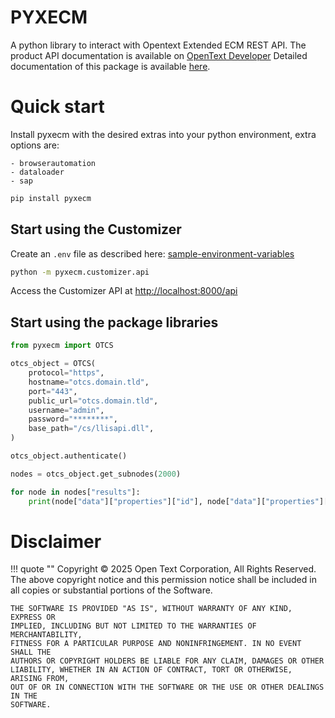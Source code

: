 # PYXECM

A python library to interact with Opentext Extended ECM REST API.
The product API documentation is available on [OpenText Developer](https://developer.opentext.com/ce/products/extendedecm)
Detailed documentation of this package is available [here](https://opentext.github.io/pyxecm/).

# Quick start

Install pyxecm with the desired extras into your python environment, extra options are:

    - browserautomation
    - dataloader
    - sap

```bash
pip install pyxecm
```

## Start using the Customizer

Create an `.env` file as described here: [sample-environment-variables](customizerapisettings/#sample-environment-variables)

```bash
python -m pyxecm.customizer.api
```


Access the Customizer API at [http://localhost:8000/api](http://localhost:8000/api)


## Start using the package libraries
```python
from pyxecm import OTCS

otcs_object = OTCS(
    protocol="https",
    hostname="otcs.domain.tld",
    port="443",
    public_url="otcs.domain.tld",
    username="admin",
    password="********",
    base_path="/cs/llisapi.dll",
)

otcs_object.authenticate()

nodes = otcs_object.get_subnodes(2000)

for node in nodes["results"]:
    print(node["data"]["properties"]["id"], node["data"]["properties"]["name"])
```


# Disclaimer

!!! quote ""
    Copyright © 2025 Open Text Corporation, All Rights Reserved.
    The above copyright notice and this permission notice shall be included in all
    copies or substantial portions of the Software.

    THE SOFTWARE IS PROVIDED "AS IS", WITHOUT WARRANTY OF ANY KIND, EXPRESS OR
    IMPLIED, INCLUDING BUT NOT LIMITED TO THE WARRANTIES OF MERCHANTABILITY,
    FITNESS FOR A PARTICULAR PURPOSE AND NONINFRINGEMENT. IN NO EVENT SHALL THE
    AUTHORS OR COPYRIGHT HOLDERS BE LIABLE FOR ANY CLAIM, DAMAGES OR OTHER
    LIABILITY, WHETHER IN AN ACTION OF CONTRACT, TORT OR OTHERWISE, ARISING FROM,
    OUT OF OR IN CONNECTION WITH THE SOFTWARE OR THE USE OR OTHER DEALINGS IN THE
    SOFTWARE.
